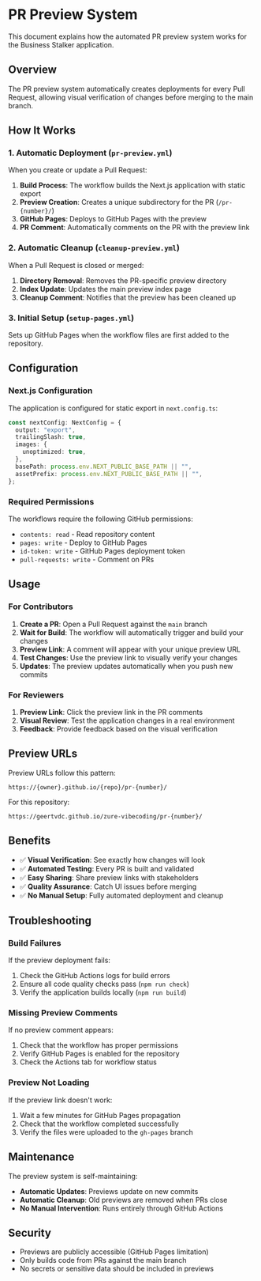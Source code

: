 # PR Preview System

This document explains how the automated PR preview system works for the Business Stalker application.

## Overview

The PR preview system automatically creates deployments for every Pull Request, allowing visual verification of changes before merging to the main branch.

## How It Works

### 1. Automatic Deployment (`pr-preview.yml`)

When you create or update a Pull Request:

1. **Build Process**: The workflow builds the Next.js application with static export
2. **Preview Creation**: Creates a unique subdirectory for the PR (`/pr-{number}/`)
3. **GitHub Pages**: Deploys to GitHub Pages with the preview
4. **PR Comment**: Automatically comments on the PR with the preview link

### 2. Automatic Cleanup (`cleanup-preview.yml`)

When a Pull Request is closed or merged:

1. **Directory Removal**: Removes the PR-specific preview directory
2. **Index Update**: Updates the main preview index page
3. **Cleanup Comment**: Notifies that the preview has been cleaned up

### 3. Initial Setup (`setup-pages.yml`)

Sets up GitHub Pages when the workflow files are first added to the repository.

## Configuration

### Next.js Configuration

The application is configured for static export in `next.config.ts`:

```typescript
const nextConfig: NextConfig = {
  output: "export",
  trailingSlash: true,
  images: {
    unoptimized: true,
  },
  basePath: process.env.NEXT_PUBLIC_BASE_PATH || "",
  assetPrefix: process.env.NEXT_PUBLIC_BASE_PATH || "",
};
```

### Required Permissions

The workflows require the following GitHub permissions:

- `contents: read` - Read repository content
- `pages: write` - Deploy to GitHub Pages
- `id-token: write` - GitHub Pages deployment token
- `pull-requests: write` - Comment on PRs

## Usage

### For Contributors

1. **Create a PR**: Open a Pull Request against the `main` branch
2. **Wait for Build**: The workflow will automatically trigger and build your changes
3. **Preview Link**: A comment will appear with your unique preview URL
4. **Test Changes**: Use the preview link to visually verify your changes
5. **Updates**: The preview updates automatically when you push new commits

### For Reviewers

1. **Preview Link**: Click the preview link in the PR comments
2. **Visual Review**: Test the application changes in a real environment
3. **Feedback**: Provide feedback based on the visual verification

## Preview URLs

Preview URLs follow this pattern:
```
https://{owner}.github.io/{repo}/pr-{number}/
```

For this repository:
```
https://geertvdc.github.io/zure-vibecoding/pr-{number}/
```

## Benefits

- ✅ **Visual Verification**: See exactly how changes will look
- ✅ **Automated Testing**: Every PR is built and validated
- ✅ **Easy Sharing**: Share preview links with stakeholders
- ✅ **Quality Assurance**: Catch UI issues before merging
- ✅ **No Manual Setup**: Fully automated deployment and cleanup

## Troubleshooting

### Build Failures

If the preview deployment fails:

1. Check the GitHub Actions logs for build errors
2. Ensure all code quality checks pass (`npm run check`)
3. Verify the application builds locally (`npm run build`)

### Missing Preview Comments

If no preview comment appears:

1. Check that the workflow has proper permissions
2. Verify GitHub Pages is enabled for the repository
3. Check the Actions tab for workflow status

### Preview Not Loading

If the preview link doesn't work:

1. Wait a few minutes for GitHub Pages propagation
2. Check that the workflow completed successfully
3. Verify the files were uploaded to the `gh-pages` branch

## Maintenance

The preview system is self-maintaining:

- **Automatic Updates**: Previews update on new commits
- **Automatic Cleanup**: Old previews are removed when PRs close
- **No Manual Intervention**: Runs entirely through GitHub Actions

## Security

- Previews are publicly accessible (GitHub Pages limitation)
- Only builds code from PRs against the main branch
- No secrets or sensitive data should be included in previews